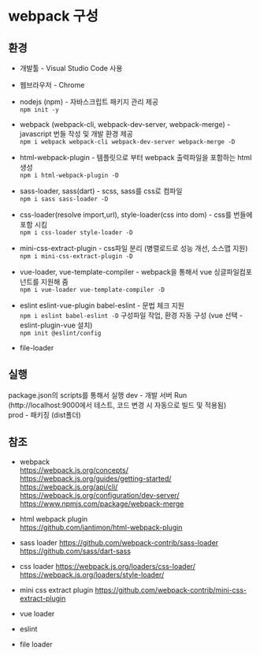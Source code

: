 # webpack 구성

## 환경  

* 개발툴 - Visual Studio Code 사용  

* 웹브라우저 - Chrome  

* nodejs (npm) - 자바스크립트 패키지 관리 제공  
`npm init -y`  

* webpack (webpack-cli, webpack-dev-server, webpack-merge) - javascript 번들 작성 및 개발 환경 제공    
`npm i webpack webpack-cli webpack-dev-server webpack-merge -D`  

* html-webpack-plugin - 템플릿으로 부터 webpack 출력파일을 포함하는 html 생성  
`npm i html-webpack-plugin -D`  

* sass-loader, sass(dart) - scss, sass를 css로 컴파일  
`npm i sass sass-loader -D`  

* css-loader(resolve import,url), style-loader(css into dom) - css를 번들에 포함 시킴  
`npm i css-loader style-loader -D`  

* mini-css-extract-plugin - css파일 분리 (병렬로드로 성능 개선, 소스맵 지원)  
`npm i mini-css-extract-plugin -D`

* vue-loader, vue-template-compiler - webpack을 통해서 vue 싱글파일컴포넌트를 지원해 줌  
`npm i vue-loader vue-template-compiler -D`  

* eslint eslint-vue-plugin babel-eslint - 문법 체크 지원  
`npm i eslint babel-eslint -D`
구성파일 작업, 환경 자동 구성 (vue 선택 - eslint-plugin-vue 설치)  
`npm init @eslint/config`  

* file-loader  

## 실행  
package.json의 scripts를 통해서 실행
dev - 개발 서버 Run (http://localhost:9000에서 테스트, 코드 변경 시 자동으로 빌드 및 적용됨)  
prod - 패키징 (dist폴더)  

## 참조

* webpack  
https://webpack.js.org/concepts/  
https://webpack.js.org/guides/getting-started/  
https://webpack.js.org/api/cli/  
https://webpack.js.org/configuration/dev-server/  
https://www.npmjs.com/package/webpack-merge  
* html webpack plugin  
https://github.com/jantimon/html-webpack-plugin   
* sass loader
https://github.com/webpack-contrib/sass-loader  
https://github.com/sass/dart-sass  
* css loader
https://webpack.js.org/loaders/css-loader/  
https://webpack.js.org/loaders/style-loader/  
* mini css extract plugin
https://github.com/webpack-contrib/mini-css-extract-plugin  
* vue loader  

* eslint

* file loader